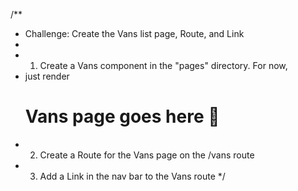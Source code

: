 /**
 * Challenge: Create the Vans list page, Route, and Link
 * 
 * 1. Create a Vans component in the "pages" directory. For now,
 *    just render <h1>Vans page goes here 🚐</h1>
 * 2. Create a Route for the Vans page on the /vans route
 * 3. Add a Link in the nav bar to the Vans route
 */